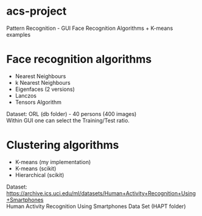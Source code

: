 # acs-project
Pattern Recognition - GUI Face Recognition Algorithms + K-means examples 

# Face recognition algorithms

- Nearest Neighbours
- k Nearest Neighbours
- Eigenfaces (2 versions)
- Lanczos
- Tensors Algorithm

Dataset: ORL (db folder) - 40 persons (400 images) \
Within GUI one can select the Training/Test ratio.


# Clustering algorithms

- K-means (my implementation)
- K-means (scikit)
- Hierarchical (scikit)

Dataset: https://archive.ics.uci.edu/ml/datasets/Human+Activity+Recognition+Using+Smartphones \
Human Activity Recognition Using Smartphones Data Set (HAPT folder)
